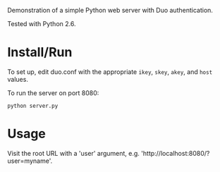 Demonstration of a simple Python web server with Duo authentication.

Tested with Python 2.6.

# Install/Run

To set up, edit duo.conf with the appropriate `ikey`, `skey`, `akey`, and
`host` values.

To run the server on port 8080:

    python server.py

# Usage

Visit the root URL with a 'user' argument, e.g.
'http://localhost:8080/?user=myname'.



